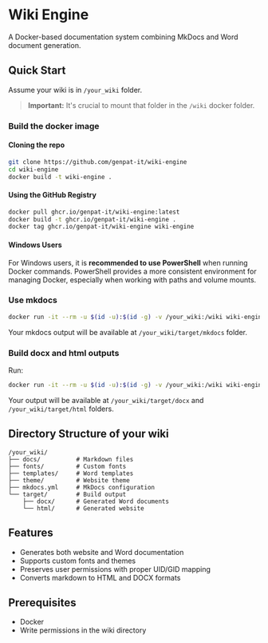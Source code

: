 # Wiki Engine

A Docker-based documentation system combining MkDocs and Word document generation.

## Quick Start

Assume your wiki is in `/your_wiki` folder.

> **Important:** It's crucial to mount that folder in the `/wiki` docker folder.

### Build the docker image

#### Cloning the repo

```bash
git clone https://github.com/genpat-it/wiki-engine
cd wiki-engine
docker build -t wiki-engine .
```

#### Using the GitHub Registry

```bash
docker pull ghcr.io/genpat-it/wiki-engine:latest
docker build -t ghcr.io/genpat-it/wiki-engine .
docker tag ghcr.io/genpat-it/wiki-engine wiki-engine
```

#### Windows Users

For Windows users, it is **recommended to use PowerShell** when running Docker commands. PowerShell provides a more consistent environment for managing Docker, especially when working with paths and volume mounts.

### Use mkdocs

```bash
docker run -it --rm -u $(id -u):$(id -g) -v /your_wiki:/wiki wiki-engine mkdocs build -f /wiki/mkdocs.yml --site-dir /wiki/target/mkdocs
```

Your mkdocs output will be available at `/your_wiki/target/mkdocs` folder.

### Build docx and html outputs

Run:
```bash
docker run -it --rm -u $(id -u):$(id -g) -v /your_wiki:/wiki wiki-engine build
```

Your output will be available at `/your_wiki/target/docx` and  `/your_wiki/target/html` folders.

## Directory Structure of your wiki

```
/your_wiki/
├── docs/          # Markdown files
├── fonts/         # Custom fonts
├── templates/     # Word templates
├── theme/         # Website theme
├── mkdocs.yml     # MkDocs configuration
└── target/        # Build output
    ├── docx/      # Generated Word documents
    └── html/      # Generated website
```

## Features

- Generates both website and Word documentation
- Supports custom fonts and themes
- Preserves user permissions with proper UID/GID mapping
- Converts markdown to HTML and DOCX formats
  
## Prerequisites

- Docker
- Write permissions in the wiki directory
